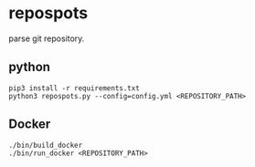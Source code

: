 # repospots
parse git repository.

## python
```
pip3 install -r requirements.txt
python3 repospots.py --config=config.yml <REPOSITORY_PATH>
```

## Docker
```
./bin/build_docker
./bin/run_docker <REPOSITORY_PATH>
```